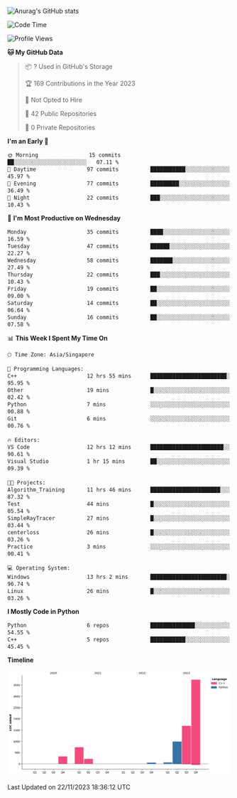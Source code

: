 ![Anurag's GitHub stats](https://github-readme-stats.vercel.app/api?username=OnePointFive99&show_icons=true&theme=transparent)

<!--START_SECTION:waka-->
![Code Time](http://img.shields.io/badge/Code%20Time-18%20hrs%2035%20mins-blue)

![Profile Views](http://img.shields.io/badge/Profile%20Views-10-blue)

**🐱 My GitHub Data** 

> 📦 ? Used in GitHub's Storage 
 > 
> 🏆 169 Contributions in the Year 2023
 > 
> 🚫 Not Opted to Hire
 > 
> 📜 42 Public Repositories 
 > 
> 🔑 0 Private Repositories 
 > 
**I'm an Early 🐤** 

```text
🌞 Morning                15 commits          ██░░░░░░░░░░░░░░░░░░░░░░░   07.11 % 
🌆 Daytime                97 commits          ███████████░░░░░░░░░░░░░░   45.97 % 
🌃 Evening                77 commits          █████████░░░░░░░░░░░░░░░░   36.49 % 
🌙 Night                  22 commits          ███░░░░░░░░░░░░░░░░░░░░░░   10.43 % 
```
📅 **I'm Most Productive on Wednesday** 

```text
Monday                   35 commits          ████░░░░░░░░░░░░░░░░░░░░░   16.59 % 
Tuesday                  47 commits          ██████░░░░░░░░░░░░░░░░░░░   22.27 % 
Wednesday                58 commits          ███████░░░░░░░░░░░░░░░░░░   27.49 % 
Thursday                 22 commits          ███░░░░░░░░░░░░░░░░░░░░░░   10.43 % 
Friday                   19 commits          ██░░░░░░░░░░░░░░░░░░░░░░░   09.00 % 
Saturday                 14 commits          ██░░░░░░░░░░░░░░░░░░░░░░░   06.64 % 
Sunday                   16 commits          ██░░░░░░░░░░░░░░░░░░░░░░░   07.58 % 
```


📊 **This Week I Spent My Time On** 

```text
🕑︎ Time Zone: Asia/Singapore

💬 Programming Languages: 
C++                      12 hrs 55 mins      ████████████████████████░   95.95 % 
Other                    19 mins             █░░░░░░░░░░░░░░░░░░░░░░░░   02.42 % 
Python                   7 mins              ░░░░░░░░░░░░░░░░░░░░░░░░░   00.88 % 
Git                      6 mins              ░░░░░░░░░░░░░░░░░░░░░░░░░   00.76 % 

🔥 Editors: 
VS Code                  12 hrs 12 mins      ███████████████████████░░   90.61 % 
Visual Studio            1 hr 15 mins        ██░░░░░░░░░░░░░░░░░░░░░░░   09.39 % 

🐱‍💻 Projects: 
Algorithm_Training       11 hrs 46 mins      ██████████████████████░░░   87.32 % 
Test                     44 mins             █░░░░░░░░░░░░░░░░░░░░░░░░   05.54 % 
SimpleRayTracer          27 mins             █░░░░░░░░░░░░░░░░░░░░░░░░   03.44 % 
centerloss               26 mins             █░░░░░░░░░░░░░░░░░░░░░░░░   03.26 % 
Practice                 3 mins              ░░░░░░░░░░░░░░░░░░░░░░░░░   00.41 % 

💻 Operating System: 
Windows                  13 hrs 2 mins       ████████████████████████░   96.74 % 
Linux                    26 mins             █░░░░░░░░░░░░░░░░░░░░░░░░   03.26 % 
```

**I Mostly Code in Python** 

```text
Python                   6 repos             ██████████████░░░░░░░░░░░   54.55 % 
C++                      5 repos             ███████████░░░░░░░░░░░░░░   45.45 % 
```



**Timeline**

![Lines of Code chart](https://raw.githubusercontent.com/OnePointFive99/OnePointFive99/main/assets/bar_graph.png)


 Last Updated on 22/11/2023 18:36:12 UTC
<!--END_SECTION:waka-->

  
